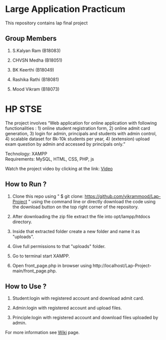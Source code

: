 # Large Application Practicum 
This repository contains lap final project
## Group Members
1. S.Kalyan Ram (B18083)

2. CHVSN Medha (B18051)

3. BK Keerthi (B18049)

4. Rashika Rathi (B18081)

5. Mood Vikram (B18073)

# HP STSE
The project involves  “Web application for online application with following functionalities : 1) online student registration form, 2) online admit card generation, 3) login for admin, principals and students with admin control, 4) scalable dataset for 8k-10k students per year, 4) (extension) upload exam question by admin and accessed by principals only.”

Technology: XAMPP\
Requirements: MySQL, HTML, CSS, PHP, js

Watch the project video by clicking at the link:
[Video](https://www.youtube.com/watch?v=cBosgEEA--Y)

## How to Run ?
1. Clone this repo using " $ git clone: https://github.com/vikrammood/Lap-Project " using the command line or directly download the code using the download button on                     the top right corner of the repository.

2. After downloading the zip file extract the file into opt/lampp/htdocs directory. 

3. Inside that extracted folder create a new folder and name it as "uploads". 

4. Give full permissions to that "uploads" folder.

5. Go to terminal start XAMPP.

6. Open front_page.php in browser using http://localhost/Lap-Project-main/front_page.php.



## How to Use ?
1. Student:login with registered account and download admit card.

2. Admin:login with registered account and upload files.

3. Principle:login with registered account and download files uploaded by admin.

For more information see [Wiki](https://github.com/vikrammood/Lap-Project/wiki) page.

